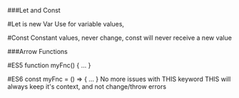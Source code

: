 ###Let and Const

#Let is new Var
Use for variable values,

#Const
Constant values, never change, const will never receive a new value



###Arrow Functions

#ES5
function myFnc() {
      ...
}

#ES6
const myFnc = () => {
      ...
}
No more issues with THIS keyword
THIS will always keep it's context, and not change/throw errors
